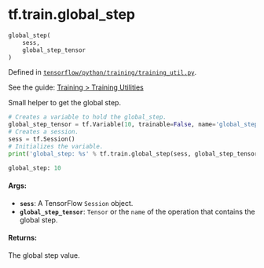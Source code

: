 <div itemscope itemtype="http://developers.google.com/ReferenceObject">
<meta itemprop="name" content="tf.train.global_step" />
</div>

# tf.train.global_step

``` python
global_step(
    sess,
    global_step_tensor
)
```



Defined in [`tensorflow/python/training/training_util.py`](https://www.tensorflow.org/code/tensorflow/python/training/training_util.py).

See the guide: [Training > Training Utilities](../../../../api_guides/python/train.md#Training_Utilities)

Small helper to get the global step.

```python
# Creates a variable to hold the global_step.
global_step_tensor = tf.Variable(10, trainable=False, name='global_step')
# Creates a session.
sess = tf.Session()
# Initializes the variable.
print('global_step: %s' % tf.train.global_step(sess, global_step_tensor))

global_step: 10
```

#### Args:

* <b>`sess`</b>: A TensorFlow `Session` object.
* <b>`global_step_tensor`</b>:  `Tensor` or the `name` of the operation that contains
    the global step.


#### Returns:

  The global step value.
